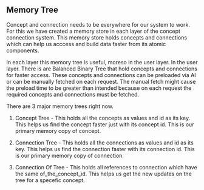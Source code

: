 ## Memory Tree

Concept and connection needs to be everywhere for our system to work. For this we have created a memory store in each layer of the concept connection system. This memory store holds concepts and connections which can help us acccess and build data faster from its atomic components. 

In each layer this memory tree is useful, moreso in the user layer. In the user layer. There is are Balanced Binary Tree that hold concepts and connections for faster access. These concepts and connections can be preloaded via AI or can be manually fetched on each request. The manual fetch might cause the preload time to be greater than intended because on each request the required concepts and connections must be fetched.

There are 3 major memory trees right now.

1. Concept Tree - This holds all the concepts as values and id as its key. This helps us find the concept faster just with its concept id. This is our primary memory copy of concept.

2. Connection Tree - This holds all the connections as values and id as its key. This helps us find the connection faster with its connection id. This is our primary memory copy of connection.

3. Connection Of Tree - This holds all references to connection which have the same of_the_concept_id. This helps us get the new updates on the tree for a specefic concept.